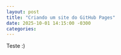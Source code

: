 ```yaml
---
layout: post
title: "Criando um site do GitHub Pages"
date: 2025-10-01 14:15:00 -0300
categories:
---
```



Teste :)